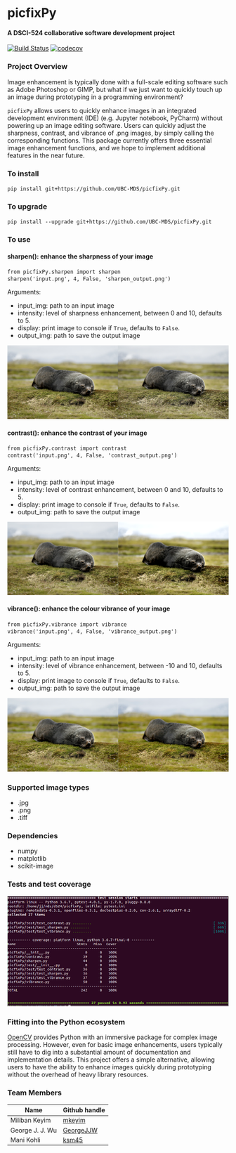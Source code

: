 # picfixPy
#### A DSCI-524 collaborative software development project  

[![Build Status](https://travis-ci.org/UBC-MDS/picfixPy.svg?branch=master)](https://travis-ci.org/UBC-MDS/picfixPy) [![codecov](https://codecov.io/gh/UBC-MDS/picfixPy/branch/master/graph/badge.svg)](https://codecov.io/gh/UBC-MDS/picfixPy)

### Project Overview

Image enhancement is typically done with a full-scale editing software such as Adobe Photoshop or GIMP, but what if we just want to quickly touch up an image during prototyping in a programming environment?

`picfixPy` allows users to quickly enhance images in an integrated development environment (IDE) (e.g. Jupyter notebook, PyCharm) without powering up an image editing software. Users can quickly adjust the sharpness, contrast, and vibrance of .png images, by simply calling the corresponding functions. This package currently offers three essential image enhancement functions, and we hope to implement additional features in the near future.

### To install
 
```
pip install git+https://github.com/UBC-MDS/picfixPy.git
```

### To upgrade

```
pip install --upgrade git+https://github.com/UBC-MDS/picfixPy.git
```

### To use

#### sharpen(): enhance the sharpness of your image

```
from picfixPy.sharpen import sharpen
sharpen('input.png', 4, False, 'sharpen_output.png')
```

Arguments:

- input_img: path to an input image
- intensity: level of sharpness enhancement, between 0 and 10, defaults to 5.
- display: print image to console if `True`, defaults to `False`.
- output_img: path to save the output image

![](/picfixPy/test/test_img/sharpen_output.png)   

#### contrast(): enhance the contrast of your image

```
from picfixPy.contrast import contrast
contrast('input.png', 4, False, 'contrast_output.png')
```

Arguments:

- input_img: path to an input image
- intensity: level of contrast enhancement, between 0 and 10, defaults to 5.
- display: print image to console if `True`, defaults to `False`.
- output_img: path to save the output image

![](/picfixPy/test/test_img/contrast_output.png)  

#### vibrance(): enhance the colour vibrance of your image  

```
from picfixPy.vibrance import vibrance
vibrance('input.png', 4, False, 'vibrance_output.png')
```

Arguments:

- input_img: path to an input image
- intensity: level of vibrance enhancement, between -10 and 10, defaults to 5.
- display: print image to console if `True`, defaults to `False`.
- output_img: path to save the output image

![](/picfixPy/test/test_img/vibrance_output.png)  

### Supported image types

- .jpg 
- .png
- .tiff

### Dependencies

- numpy
- matplotlib
- scikit-image

### Tests and test coverage

![test_coverage](/picfixPy/test/test_img/coverage.png)

### Fitting into the Python ecosystem

[OpenCV](https://opencv-python-tutroals.readthedocs.io/en/latest/py_tutorials/py_tutorials.html) provides Python with an immersive package for complex image processing. However, even for basic image enhancements, users typically still have to dig into a substantial amount of documentation and implementation details. This project offers a simple alternative, allowing users to have the ability to enhance images quickly during prototyping without the overhead of heavy library resources.

### Team Members

| Name                | Github handle |
| ------------------- | ------------------- |
| Miliban Keyim       | [mkeyim](https://github.com/mkeyim) |
| George J. J. Wu     | [GeorgeJJW](https://github.com/GeorgeJJw) |
| Mani Kohli          | [ksm45](https://github.com/ksm45) |
